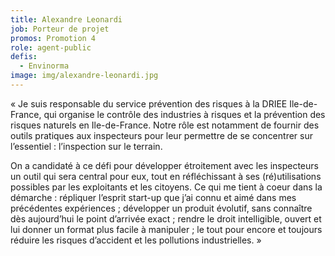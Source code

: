 ```yaml
---
title: Alexandre Leonardi
job: Porteur de projet
promos: Promotion 4
role: agent-public
defis:
  - Envinorma
image: img/alexandre-leonardi.jpg
---
```

« Je suis responsable du service prévention des risques à la DRIEE Ile-de-France, qui organise le contrôle des industries à risques et la prévention des risques naturels en Ile-de-France. Notre rôle est notamment de fournir des outils pratiques aux inspecteurs pour leur permettre de se concentrer sur l’essentiel : l’inspection sur le terrain.

On a candidaté à ce défi pour développer étroitement avec les inspecteurs un outil qui sera central pour eux, tout en réfléchissant à ses (ré)utilisations possibles par les exploitants et les citoyens. Ce qui me tient à coeur dans la démarche : répliquer l’esprit start-up que j’ai connu et aimé dans mes précédentes expériences ; développer un produit évolutif, sans connaître dès aujourd’hui le point d’arrivée exact ; rendre le droit intelligible, ouvert et lui donner un format plus facile à manipuler ; le tout pour encore et toujours réduire les risques d’accident et les pollutions industrielles. »